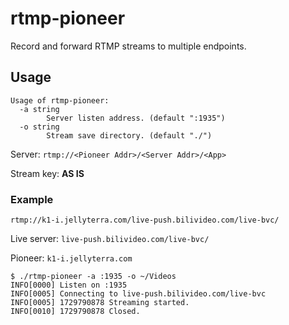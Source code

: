 # rtmp-pioneer
Record and forward RTMP streams to multiple endpoints.

## Usage

```
Usage of rtmp-pioneer:
  -a string
        Server listen address. (default ":1935")
  -o string
        Stream save directory. (default "./")
```

Server: `rtmp://<Pioneer Addr>/<Server Addr>/<App>`

Stream key: **AS IS**

### Example

`rtmp://k1-i.jellyterra.com/live-push.bilivideo.com/live-bvc/`

Live server: `live-push.bilivideo.com/live-bvc/`

Pioneer: `k1-i.jellyterra.com`

```
$ ./rtmp-pioneer -a :1935 -o ~/Videos
INFO[0000] Listen on :1935
INFO[0005] Connecting to live-push.bilivideo.com/live-bvc
INFO[0005] 1729790878 Streaming started.
INFO[0010] 1729790878 Closed.
```
